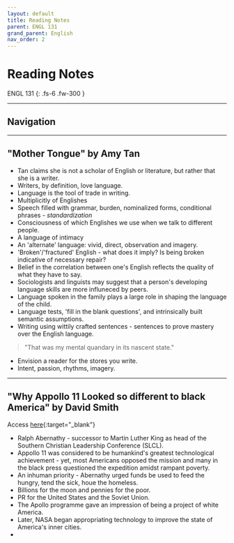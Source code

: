 ```yaml
---
layout: default
title: Reading Notes
parent: ENGL 131
grand_parent: English
nav_order: 2
---
```


# Reading Notes

ENGL 131
{: .fs-6 .fw-300 }

---

## Navigation

---

## "Mother Tongue" by Amy Tan
- Tan claims she is not a scholar of English or literature, but rather that she is a writer.
- Writers, by definition, love language.
- Language is the tool of trade in writing.
- Multiplicitly of Englishes
- Speech filled with grammar, burden, nominalized forms, conditional phrases - *standardization*
- Consciousness of which Englishes we use when we talk to different people.
- A language of intimacy
- An 'alternate' language: vivid, direct, observation and imagery.
- 'Broken'/'fractured' English - what does it imply? Is being broken indicative of necessary repair?
- Belief in the correlation between one's English reflects the quality of what they have to say.
- Sociologists and linguists may suggest that a person's developing language skills are more influneced by peers.
- Language spoken in the family plays a large role in shaping the language of the child.
- Language tests, 'fill in the blank questions', and intrinsically built semantic assumptions.
- Writing using wittily crafted sentences - sentences to prove mastery over the English language.

> "That was my mental quandary in its nascent state."

- Envision a reader for the stores you write.
- Intent, passion, rhythms, imagery.

---

## "Why Appollo 11 Looked so different to black America" by David Smith
Access [here](https://www.theguardian.com/science/2019/jul/14/apollo-11-civil-rights-black-america-moon){:target="_blank"}
- Ralph Abernathy - successor to Martin Luther King as head of the Southern Christian Leadership Conference (SLCL).
- Appollo 11 was considered to be humankind's greatest technological achievement - yet, most Americans opposed the mission and many in the black press questioned the expedition amidst rampant poverty.
- An inhuman priority - Abernathy urged funds be used to feed the hungry, tend the sick, houe the homeless.
- Billions for the moon and pennies for the poor.
- PR for the United States and the Soviet Union.
- The Apollo programme gave an impression of being a project of white America.
- Later, NASA began appropriating technology to improve the state of America's inner cities.
- 
